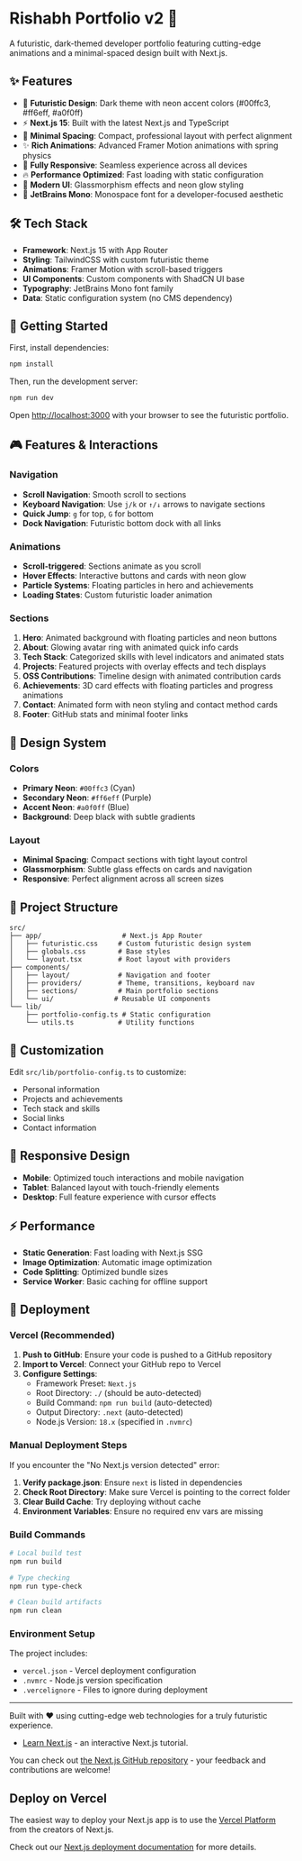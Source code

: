 # Rishabh Portfolio v2 🚀

A futuristic, dark-themed developer portfolio featuring cutting-edge animations and a minimal-spaced design built with Next.js.

## ✨ Features

- 🔮 **Futuristic Design**: Dark theme with neon accent colors (#00ffc3, #ff6eff, #a0f0ff)
- ⚡ **Next.js 15**: Built with the latest Next.js and TypeScript
- 🎨 **Minimal Spacing**: Compact, professional layout with perfect alignment
- ✨ **Rich Animations**: Advanced Framer Motion animations with spring physics
- 📱 **Fully Responsive**: Seamless experience across all devices
- 🔥 **Performance Optimized**: Fast loading with static configuration
- 🎯 **Modern UI**: Glassmorphism effects and neon glow styling
- 🔧 **JetBrains Mono**: Monospace font for a developer-focused aesthetic

## 🛠️ Tech Stack

- **Framework**: Next.js 15 with App Router
- **Styling**: TailwindCSS with custom futuristic theme
- **Animations**: Framer Motion with scroll-based triggers
- **UI Components**: Custom components with ShadCN UI base
- **Typography**: JetBrains Mono font family
- **Data**: Static configuration system (no CMS dependency)

## 🚀 Getting Started

First, install dependencies:

```bash
npm install
```

Then, run the development server:

```bash
npm run dev
```

Open [http://localhost:3000](http://localhost:3000) with your browser to see the futuristic portfolio.

## 🎮 Features & Interactions

### Navigation
- **Scroll Navigation**: Smooth scroll to sections
- **Keyboard Navigation**: Use `j/k` or `↑/↓` arrows to navigate sections
- **Quick Jump**: `g` for top, `G` for bottom
- **Dock Navigation**: Futuristic bottom dock with all links

### Animations
- **Scroll-triggered**: Sections animate as you scroll
- **Hover Effects**: Interactive buttons and cards with neon glow
- **Particle Systems**: Floating particles in hero and achievements
- **Loading States**: Custom futuristic loader animation

### Sections
1. **Hero**: Animated background with floating particles and neon buttons
2. **About**: Glowing avatar ring with animated quick info cards
3. **Tech Stack**: Categorized skills with level indicators and animated stats
4. **Projects**: Featured projects with overlay effects and tech displays
5. **OSS Contributions**: Timeline design with animated contribution cards
6. **Achievements**: 3D card effects with floating particles and progress animations
7. **Contact**: Animated form with neon styling and contact method cards
8. **Footer**: GitHub stats and minimal footer links

## 🎨 Design System

### Colors
- **Primary Neon**: `#00ffc3` (Cyan)
- **Secondary Neon**: `#ff6eff` (Purple)  
- **Accent Neon**: `#a0f0ff` (Blue)
- **Background**: Deep black with subtle gradients

### Layout
- **Minimal Spacing**: Compact sections with tight layout control
- **Glassmorphism**: Subtle glass effects on cards and navigation
- **Responsive**: Perfect alignment across all screen sizes

## 📁 Project Structure

```
src/
├── app/                    # Next.js App Router
│   ├── futuristic.css     # Custom futuristic design system
│   ├── globals.css        # Base styles
│   └── layout.tsx         # Root layout with providers
├── components/
│   ├── layout/            # Navigation and footer
│   ├── providers/         # Theme, transitions, keyboard nav
│   ├── sections/          # Main portfolio sections
│   └── ui/               # Reusable UI components
└── lib/
    ├── portfolio-config.ts # Static configuration
    └── utils.ts           # Utility functions
```

## 🔧 Customization

Edit `src/lib/portfolio-config.ts` to customize:
- Personal information
- Projects and achievements
- Tech stack and skills
- Social links
- Contact information

## 📱 Responsive Design

- **Mobile**: Optimized touch interactions and mobile navigation
- **Tablet**: Balanced layout with touch-friendly elements  
- **Desktop**: Full feature experience with cursor effects

## ⚡ Performance

- **Static Generation**: Fast loading with Next.js SSG
- **Image Optimization**: Automatic image optimization
- **Code Splitting**: Optimized bundle sizes
- **Service Worker**: Basic caching for offline support

## 🚀 Deployment

### Vercel (Recommended)

1. **Push to GitHub**: Ensure your code is pushed to a GitHub repository
2. **Import to Vercel**: Connect your GitHub repo to Vercel
3. **Configure Settings**:
   - Framework Preset: `Next.js`
   - Root Directory: `./` (should be auto-detected)
   - Build Command: `npm run build` (auto-detected)
   - Output Directory: `.next` (auto-detected)
   - Node.js Version: `18.x` (specified in `.nvmrc`)

### Manual Deployment Steps

If you encounter the "No Next.js version detected" error:

1. **Verify package.json**: Ensure `next` is listed in dependencies
2. **Check Root Directory**: Make sure Vercel is pointing to the correct folder
3. **Clear Build Cache**: Try deploying without cache
4. **Environment Variables**: Ensure no required env vars are missing

### Build Commands

```bash
# Local build test
npm run build

# Type checking
npm run type-check

# Clean build artifacts
npm run clean
```

### Environment Setup

The project includes:
- `vercel.json` - Vercel deployment configuration
- `.nvmrc` - Node.js version specification
- `.vercelignore` - Files to ignore during deployment

---

Built with ❤️ using cutting-edge web technologies for a truly futuristic experience.
- [Learn Next.js](https://nextjs.org/learn) - an interactive Next.js tutorial.

You can check out [the Next.js GitHub repository](https://github.com/vercel/next.js) - your feedback and contributions are welcome!

## Deploy on Vercel

The easiest way to deploy your Next.js app is to use the [Vercel Platform](https://vercel.com/new?utm_medium=default-template&filter=next.js&utm_source=create-next-app&utm_campaign=create-next-app-readme) from the creators of Next.js.

Check out our [Next.js deployment documentation](https://nextjs.org/docs/app/building-your-application/deploying) for more details.
